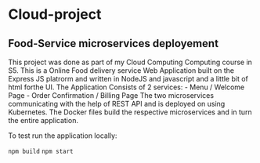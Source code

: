# Cloud-project

## Food-Service microservices deployement

This project was done as part of my Cloud Computing Computing course in S5. 
This is a Online Food delivery service Web Application built on the Express JS platrorm and written in NodeJS and javascript and a little bit of html forthe UI.
The Application Consists of 2 services: 
    - Menu / Welcome Page
    - Order Confirmation / Billing Page
The two microservices communicating with the help of REST API and is deployed on using Kubernetes. 
The Docker files build the respective microservices and in turn the entire application.

To test run the application locally:

```npm build```
```npm start```

